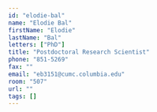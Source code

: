 ```yaml
---
id: "elodie-bal"
name: "Elodie Bal"
firstName: "Elodie"
lastName: "Bal"
letters: ["PhD"]
title: "Postdoctoral Research Scientist"
phone: "851-5269"
fax: ""
email: "eb3151@cumc.columbia.edu"
room: "507"
url: ""
tags: []
---
```

